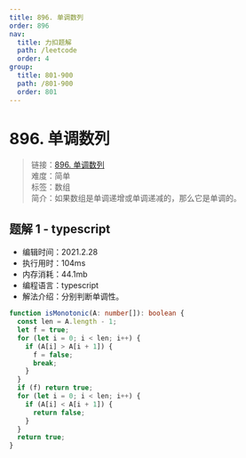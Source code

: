 ```yaml
---
title: 896. 单调数列
order: 896
nav:
  title: 力扣题解
  path: /leetcode
  order: 4
group:
  title: 801-900
  path: /801-900
  order: 801
---
```


# 896. 单调数列

> 链接：[896. 单调数列](https://leetcode-cn.com/problems/monotonic-array/)  
> 难度：简单  
> 标签：数组  
> 简介：如果数组是单调递增或单调递减的，那么它是单调的。

## 题解 1 - typescript

- 编辑时间：2021.2.28
- 执行用时：104ms
- 内存消耗：44.1mb
- 编程语言：typescript
- 解法介绍：分别判断单调性。

```typescript
function isMonotonic(A: number[]): boolean {
  const len = A.length - 1;
  let f = true;
  for (let i = 0; i < len; i++) {
    if (A[i] > A[i + 1]) {
      f = false;
      break;
    }
  }
  if (f) return true;
  for (let i = 0; i < len; i++) {
    if (A[i] < A[i + 1]) {
      return false;
    }
  }
  return true;
}
```
